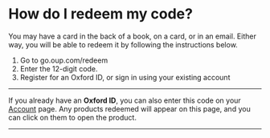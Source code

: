 # How do I redeem my code?

You may have a card in the back of a book, on a card, or in an email. Either way, you will be able to redeem it by following the instructions below.

1. Go to go.oup.com/redeem
2. Enter the 12-digit code.
3. Register for an Oxford ID, or sign in using your existing account

---

If you already have an **Oxford ID**, you can also enter this code on your [Account](How-do-i-redeem-my-code.md) page. Any products redeemed will appear on this page, and you can click on them to open the product.

---